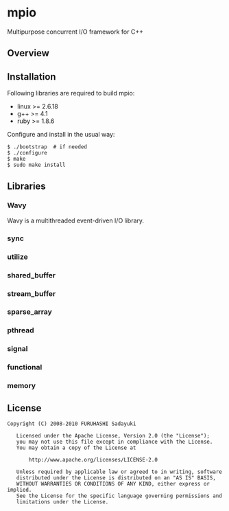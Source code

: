 mpio
====
Multipurpose concurrent I/O framework for C++


## Overview


## Installation

Following libraries are required to build mpio:

  - linux >= 2.6.18
  - g++ >= 4.1
  - ruby >= 1.8.6

Configure and install in the usual way:

    $ ./bootstrap  # if needed
    $ ./configure
    $ make
    $ sudo make install


## Libraries

### Wavy
Wavy is a multithreaded event-driven I/O library.

### sync

### utilize

### shared_buffer

### stream_buffer

### sparse_array

### pthread

### signal

### functional

### memory


## License

    Copyright (C) 2008-2010 FURUHASHI Sadayuki
    
       Licensed under the Apache License, Version 2.0 (the "License");
       you may not use this file except in compliance with the License.
       You may obtain a copy of the License at
    
           http://www.apache.org/licenses/LICENSE-2.0
    
       Unless required by applicable law or agreed to in writing, software
       distributed under the License is distributed on an "AS IS" BASIS,
       WITHOUT WARRANTIES OR CONDITIONS OF ANY KIND, either express or implied.
       See the License for the specific language governing permissions and
       limitations under the License.

